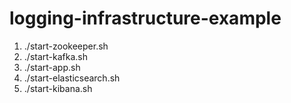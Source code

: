 # logging-infrastructure-example

1. ./start-zookeeper.sh
2. ./start-kafka.sh
3. ./start-app.sh
4. ./start-elasticsearch.sh
5. ./start-kibana.sh
